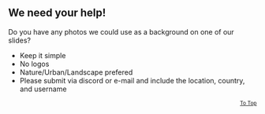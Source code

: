 <h2 id='yourhelp'>We need your help!</h2>
<p>Do you have any photos we could use as a background on one of our slides?</p>
<ul>
	<li>Keep it simple</li>
	<li>No logos</li>
	<li>Nature/Urban/Landscape prefered</li>
	<li>Please submit via discord or e-mail and include the location, country, and username</li>
</ul>
<p style='text-align:right;font-size:75%;'><a href='#top'>To Top</a></p>
